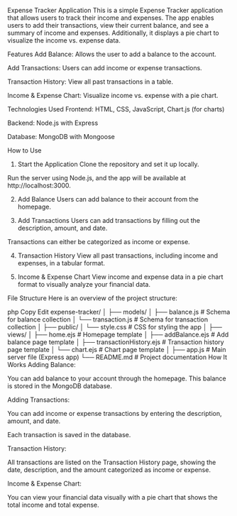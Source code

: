 Expense Tracker Application
This is a simple Expense Tracker application that allows users to track their income and expenses. The app enables users to add their transactions, view their current balance, and see a summary of income and expenses. Additionally, it displays a pie chart to visualize the income vs. expense data.

Features
Add Balance: Allows the user to add a balance to the account.

Add Transactions: Users can add income or expense transactions.

Transaction History: View all past transactions in a table.

Income & Expense Chart: Visualize income vs. expense with a pie chart.

Technologies Used
Frontend: HTML, CSS, JavaScript, Chart.js (for charts)

Backend: Node.js with Express

Database: MongoDB with Mongoose

How to Use
1. Start the Application
Clone the repository and set it up locally.

Run the server using Node.js, and the app will be available at http://localhost:3000.

2. Add Balance
Users can add balance to their account from the homepage.

3. Add Transactions
Users can add transactions by filling out the description, amount, and date.

Transactions can either be categorized as income or expense.

4. Transaction History
View all past transactions, including income and expenses, in a tabular format.

5. Income & Expense Chart
View income and expense data in a pie chart format to visually analyze your financial data.

File Structure
Here is an overview of the project structure:

php
Copy
Edit
expense-tracker/
│
├── models/
│   ├── balance.js         # Schema for balance collection
│   └── transaction.js     # Schema for transaction collection
│
├── public/
│   └── style.css          # CSS for styling the app
│
├── views/
│   ├── home.ejs           # Homepage template
│   ├── addBalance.ejs     # Add balance page template
│   ├── transactionHistory.ejs  # Transaction history page template
│   └── chart.ejs          # Chart page template
│
├── app.js                 # Main server file (Express app)
└── README.md              # Project documentation
How It Works
Adding Balance:

You can add balance to your account through the homepage. This balance is stored in the MongoDB database.

Adding Transactions:

You can add income or expense transactions by entering the description, amount, and date.

Each transaction is saved in the database.

Transaction History:

All transactions are listed on the Transaction History page, showing the date, description, and the amount categorized as income or expense.

Income & Expense Chart:

You can view your financial data visually with a pie chart that shows the total income and total expense.
